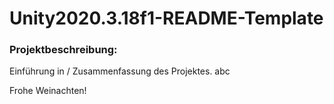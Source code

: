 # Unity2020.3.18f1-README-Template

### Projektbeschreibung: 
Einführung in / Zusammenfassung des Projektes. 
abc

Frohe Weinachten!
